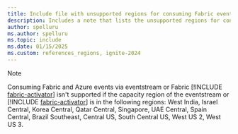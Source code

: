 ```yaml
---
title: Include file with unsupported regions for consuming Fabric events
description: Includes a note that lists the unsupported regions for consuming Fabric and Azure events via Fabric eventstreams. 
author: spelluru
ms.author: spelluru
ms.topic: include
ms.date: 01/15/2025
ms.custom: references_regions, ignite-2024
---
```


> [!NOTE]
> Consuming Fabric and Azure events via eventstream or Fabric [!INCLUDE [fabric-activator](../../real-time-intelligence/includes/fabric-activator.md)] isn't supported if the capacity region of the eventstream or [!INCLUDE [fabric-activator](../../real-time-intelligence/includes/fabric-activator.md)] is in the following regions: West India, Israel Central, Korea Central, Qatar Central, Singapore, UAE Central, Spain Central, Brazil Southeast, Central US, South Central US, West US 2, West US 3.
